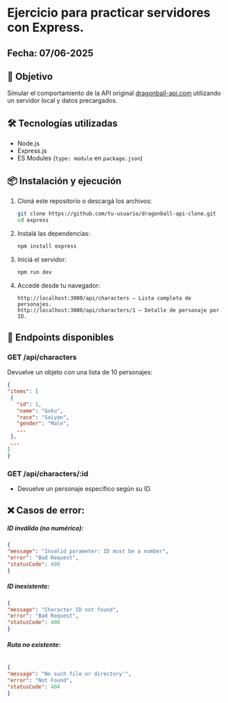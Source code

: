 ﻿# Ejercicio para practicar servidores con Express.
## Fecha: 07/06-2025

## 🚀 Objetivo

Simular el comportamiento de la API original [dragonball-api.com](https://dragonball-api.com/api/characters) utilizando un servidor local y datos precargados.

## 🛠️ Tecnologías utilizadas

- Node.js
- Express.js
- ES Modules (`type: module` en `package.json`)

## 📦 Instalación y ejecución

1. Cloná este repositorio o descargá los archivos:
   ```bash
   git clone https://github.com/tu-usuario/dragonball-api-clone.git
   cd express
   ```
2. Instalá las dependencias:

   ```bash
   npm install express
   ```
3. Iniciá el servidor:

   ```bash
   npm run dev
   ```
4. Accedé desde tu navegador:

   ```
   http://localhost:3000/api/characters – Lista completa de personajes.
   http://localhost:3000/api/characters/1 – Detalle de personaje por ID.
   ```

## 🔄 Endpoints disponibles
### GET /api/characters
Devuelve un objeto con una lista de 10 personajes:
   ```json
   {
  "items": [
    {
      "id": 1,
      "name": "Goku",
      "race": "Saiyan",
      "gender": "Male",
      ...
    },
    ...
  ]
   }
   ```
### GET /api/characters/:id
- Devuelve un personaje específico según su ID.

## ❌ Casos de error:
##### ID inválido (no numérico):
   ```json
{
  "message": "Invalid parameter: ID must be a number",
  "error": "Bad Request",
  "statusCode": 400
}
   ```
##### ID inexistente:
   ```json
{
  "message": "Character ID not found",
  "error": "Bad Request",
  "statusCode": 400
}
   ```
##### Ruta no existente:
   ```json

{
  "message": "No such file or directory'",
  "error": "Not Found",
  "statusCode": 404
}
   ```
